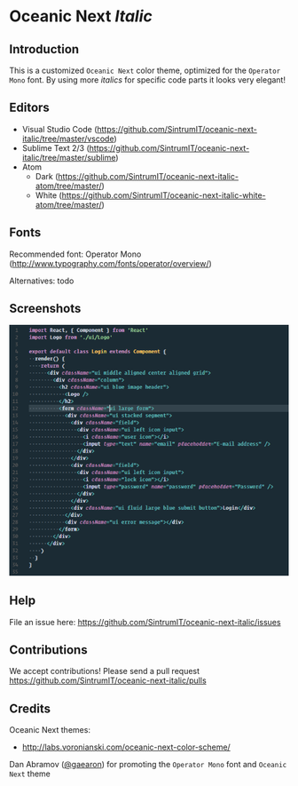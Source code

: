 # Oceanic Next _Italic_

## Introduction
This is a customized `Oceanic Next` color theme, optimized for the `Operator Mono` font.
By using more _italics_ for specific code parts it looks very elegant!

## Editors
* Visual Studio Code (https://github.com/SintrumIT/oceanic-next-italic/tree/master/vscode)
* Sublime Text 2/3 (https://github.com/SintrumIT/oceanic-next-italic/tree/master/sublime)
* Atom
  * Dark (https://github.com/SintrumIT/oceanic-next-italic-atom/tree/master/)
  * White (https://github.com/SintrumIT/oceanic-next-italic-white-atom/tree/master/)

## Fonts
Recommended font:
Operator Mono (http://www.typography.com/fonts/operator/overview/)

Alternatives:
todo

## Screenshots
![Oceanic Next Italic](/images/screenshot.png?raw=true "Oceanic Next Italic")

## Help
File an issue here:
https://github.com/SintrumIT/oceanic-next-italic/issues

## Contributions
We accept contributions! Please send a pull request
https://github.com/SintrumIT/oceanic-next-italic/pulls

## Credits
Oceanic Next themes:
* http://labs.voronianski.com/oceanic-next-color-scheme/

Dan Abramov ([@gaearon](https://github.com/gaearon)) for promoting the `Operator Mono` font and `Oceanic Next` theme
